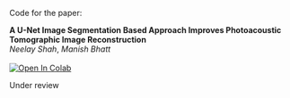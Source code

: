 Code for the paper:

<b> A U-Net Image Segmentation Based Approach Improves Photoacoustic Tomographic Image Reconstruction </b> <br>
<i> Neelay Shah</i>, <i> Manish Bhatt </i> <br><br>
[![Open In Colab](https://colab.research.google.com/assets/colab-badge.svg)](https://colab.research.google.com/github/NeelayS/pat-img-reconstruction/blob/main/paper_code.ipynb)

Under review
